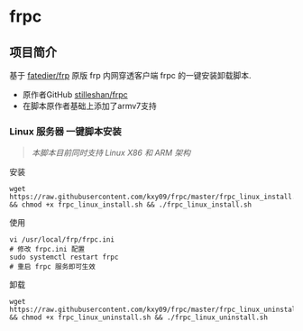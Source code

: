 # frpc
## 项目简介
基于 [fatedier/frp](https://github.com/fatedier/frp) 原版 frp 内网穿透客户端 frpc 的一键安装卸载脚本.
- 原作者GitHub [stilleshan/frpc](https://github.com/stilleshan/frpc)
- 在脚本原作者基础上添加了armv7支持

### Linux 服务器 一键脚本安装
> *本脚本目前同时支持 Linux X86 和 ARM 架构*

安装
```shell
wget https://raw.githubusercontent.com/kxy09/frpc/master/frpc_linux_install.sh && chmod +x frpc_linux_install.sh && ./frpc_linux_install.sh

```

使用
```shell
vi /usr/local/frp/frpc.ini
# 修改 frpc.ini 配置
sudo systemctl restart frpc
# 重启 frpc 服务即可生效
```

卸载
```shell
wget https://raw.githubusercontent.com/kxy09/frpc/master/frpc_linux_uninstall.sh && chmod +x frpc_linux_uninstall.sh && ./frpc_linux_uninstall.sh

```

